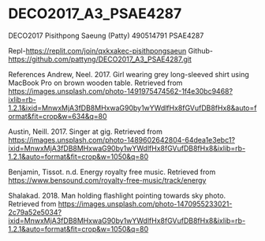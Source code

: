 # DECO2017_A3_PSAE4287
DECO2017
Pisithpong Saeung (Patty)
490514791
PSAE4287

Repl-https://replit.com/join/qxkxakec-pisithpongsaeun
Github-https://github.com/pattyng/DECO2017_A3_PSAE4287.git

References 
Andrew, Neel. 2017. Girl wearing grey long-sleeved shirt using MacBook Pro on brown wooden table. Retrieved from https://images.unsplash.com/photo-1491975474562-1f4e30bc9468?ixlib=rb-1.2.1&ixid=MnwxMjA3fDB8MHxwaG90by1wYWdlfHx8fGVufDB8fHx8&auto=format&fit=crop&w=634&q=80

Austin, Neill. 2017. Singer at gig. Retrieved from https://images.unsplash.com/photo-1489602642804-64dea1e3ebc1?ixid=MnwxMjA3fDB8MHxwaG90by1wYWdlfHx8fGVufDB8fHx8&ixlib=rb-1.2.1&auto=format&fit=crop&w=1050&q=80

Benjamin, Tissot. n.d. Energy royalty free music. Retrieved from https://www.bensound.com/royalty-free-music/track/energy

Shalakad. 2018. Man holding flashlight pointing towards sky photo. Retrieved from https://images.unsplash.com/photo-1470955233021-2c79a52e5034?ixid=MnwxMjA3fDB8MHxwaG90by1wYWdlfHx8fGVufDB8fHx8&ixlib=rb-1.2.1&auto=format&fit=crop&w=1050&q=80
